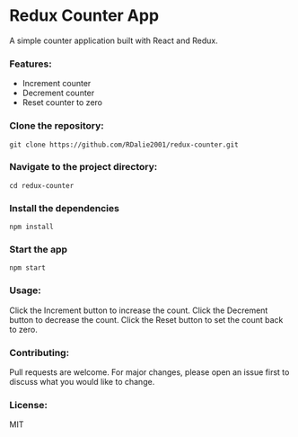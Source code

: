 # Redux Counter App
A simple counter application built with React and Redux.

### Features:
- Increment counter
- Decrement counter
- Reset counter to zero

### Clone the repository:
`git clone https://github.com/RDalie2001/redux-counter.git`


### Navigate to the project directory:
`cd redux-counter`

### Install the dependencies
`npm install`

### Start the app
`npm start`

### Usage:
Click the Increment button to increase the count.
Click the Decrement button to decrease the count.
Click the Reset button to set the count back to zero.

### Contributing:
Pull requests are welcome. For major changes, please open an issue first to discuss what you would like to change.

### License:
MIT
